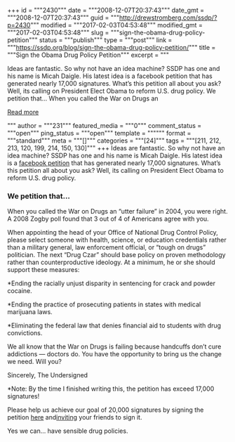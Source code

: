 +++
id = """2430"""
date = """2008-12-07T20:37:43"""
date_gmt = """2008-12-07T20:37:43"""
guid = """http://drewstromberg.com/ssdp/?p=2430"""
modified = """2017-02-03T04:53:48"""
modified_gmt = """2017-02-03T04:53:48"""
slug = """sign-the-obama-drug-policy-petition"""
status = """publish"""
type = """post"""
link = """https://ssdp.org/blog/sign-the-obama-drug-policy-petition/"""
title = """Sign the Obama Drug Policy Petition"""
excerpt = """<p>Ideas are fantastic. So why not have an idea machine? SSDP has one and his name is Micah Daigle. His latest idea is a facebook petition that has generated nearly 17,000 signatures. What&#8217;s this petition all about you ask? Well, its calling on President Elect Obama to reform U.S. drug policy. We petition that… When you called the War on Drugs an</p>
<div class="h10"></div>
<p><a class="more-link2 flat" href="https://ssdp.org/blog/sign-the-obama-drug-policy-petition/">Read more</a></p>
"""
author = """231"""
featured_media = """0"""
comment_status = """open"""
ping_status = """open"""
template = """"""
format = """standard"""
meta = """[]"""
categories = """[24]"""
tags = """[211, 212, 213, 120, 199, 214, 150, 130]"""
+++
Ideas are fantastic. So why not have an idea machine? SSDP has one and his name is Micah Daigle. His latest idea is a <a href="http://apps.facebook.com/causes/petitions/15">facebook petition</a> that has generated nearly 17,000 signatures. What&#8217;s this petition all about you ask? Well, its calling on President Elect Obama to reform U.S. drug policy.
<div>
<h3>We petition that…</h3>
When you called the War on Drugs an &#8220;utter failure&#8221; in 2004, you were right. A 2008 Zogby poll found that 3 out of 4 of Americans agree with you.

When appointing the head of your Office of National Drug Control Policy, please select someone with health, science, or education credentials rather than a military general, law enforcement official, or &#8220;tough on drugs&#8221; politician. The next &#8220;Drug Czar&#8221; should base policy on proven methodology rather than counterproductive ideology. At a minimum, he or she should support these measures:

*Ending the racially unjust disparity in sentencing for crack and powder cocaine.

*Ending the practice of prosecuting patients in states with medical marijuana laws.

*Eliminating the federal law that denies financial aid to students with drug convictions.

We all know that the War on Drugs is failing because handcuffs don&#8217;t cure addictions &#8212; doctors do. You have the opportunity to bring us the change we need. Will you?

Sincerely,
The Undersigned

*Note: By the time I finished writing this, the petition has exceed 17,000 signatures!

Please help us achieve our goal of 20,000 signatures by signing the petition <a href="http://apps.facebook.com/causes/petitions/15">here</a> and<a href="http://www.facebook.com/event.php?eid=47252238337&amp;ref=ts">inviting</a> your friends to sign it.

Yes we can&#8230; have sensible drug policies.

</div>
